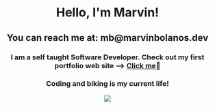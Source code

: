 <h1 align="center">Hello, I'm Marvin!</h1>
<h2 align="center">You can reach me at: mb@marvinbolanos.dev
</h2>

<h3 align="center">I am a self taught Software Developer. Check out my first portfolio web site --> <a href="https://marvinbolanos.dev/">Click me</a>😬
</h3>

<h3 align="center">Coding and biking is my current life!</h3>
<p align="center">
   <img src="https://media.giphy.com/media/LmNwrBhejkK9EFP504/giphy.gif"  />
</p>


<br/>

